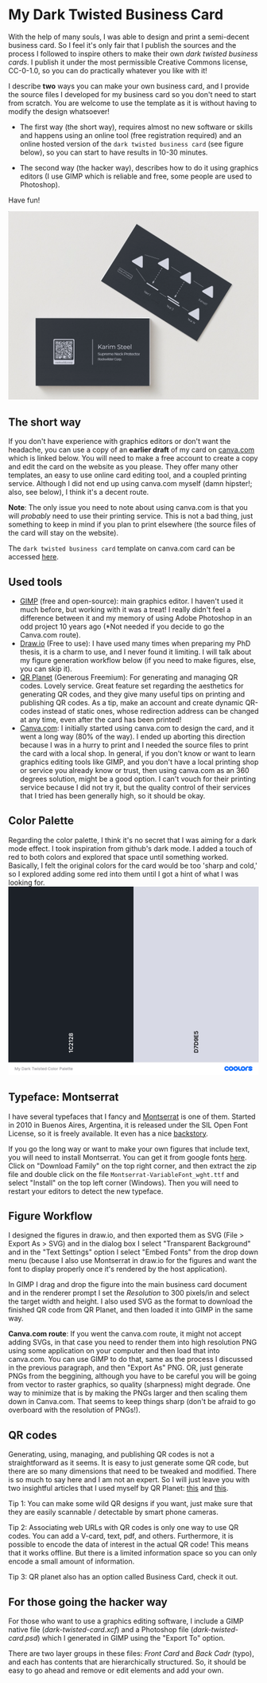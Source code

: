 # My Dark Twisted Business Card

With the help of many souls, I was able to design and print a semi-decent business card. So I feel it's only fair that I publish the sources and the process I followed to inspire others to make their own *dark twisted business cards*. I publish it under the most permissible Creative Commons license, CC-0-1.0, so you can do practically whatever you like with it!

I describe **two** ways you can make your own business card, and I provide the source files I developed for my business card so you don't need to start from scratch. You are welcome to use the template as it is without having to modify the design whatsoever! 

- The first way (the short way), requires almost no new software or skills and happens using an online tool (free registration required) and an online hosted version of the `dark twisted business card` (see figure below), so you can start to have results in 10-30 minutes.
 
- The second way (the hacker way), describes how to do it using graphics editors (I use GIMP which is reliable and free, some people are used to Photoshop).

Have fun!

![](preview.png)


## The short way

If you don't have experience with graphics editors or don't want the headache, you can use a copy of an **earlier draft** of my card on [canva.com](https://www.canva.com/) which is linked below. You will need to make a free account to create a copy and edit the card on the website as you please. They offer many other templates, an easy to use online card editing tool, and a coupled printing service. Although I did not end up using canva.com myself  (damn hipster!; also, see below), I think it's a decent route.


**Note**: The only issue you need to note about using canva.com is that you will *probably* need to use their printing service. This is not a bad thing, just something to keep in mind if you plan to print elsewhere (the source files of the card will stay on the website).

The `dark twisted business card` template on canva.com card can be accessed [here](https://www.canva.com/design/DAFfyUQBQY8/bho4BS_G2sAMXSsDsE2_Fg/view?utm_content=DAFfyUQBQY8&utm_campaign=designshare&utm_medium=link&utm_source=publishsharelink&mode=preview).

## Used tools
- [GIMP](https://www.gimp.org/) (free and open-source): main graphics editor. I haven't used it much before, but working with it was a treat! I really didn't feel a difference between it and my memory of using Adobe Photoshop in an odd project 10 years ago (*Not needed if you decide to go the Canva.com route).
- [Draw.io](https://github.com/jgraph/drawio-desktop) (Free to use): I have used many times when preparing my PhD thesis, it is a charm to use, and I never found it limiting. I will talk about my figure generation workflow below (if you need to make figures, else, you can skip it).
- [QR Planet](https://qrplanet.com/) (Generous Freemium): For generating and managing QR codes. Lovely service. Great feature set regarding the aesthetics for generating QR codes, and they give many useful tips on printing and publishing QR codes. As a tip, make an account and create dynamic QR-codes instead of static ones, whose redirection address can be changed at any time, even after the card has been printed!
- [Canva.com](https://www.canva.com/): I initially started using canva.com to design the card, and it went a long way (80% of the way). I ended up aborting this direction because I was in a hurry to print and I needed the source files to print the card with a local shop. In general, if you don't know or want to learn graphics editing tools like GIMP, and you don't have a local printing shop or service you already know or trust, then using canva.com as an 360 degrees solution, might be a good option. I can't vouch for their printing service because I did not try it, but the quality control of their services that I tried has been generally high, so it should be okay.


## Color Palette
Regarding the color palette, I think it's no secret that I was aiming for a dark mode effect. I took inspiration from github's dark mode. I added a touch of red to both colors and explored that space until something worked. Basically, I felt the original colors for the card would be too 'sharp and cold,' so I explored adding some red into them until I got a hint of what I was looking for.
![](dark-twisted-color-palette.png)


## Typeface: Montserrat

I have several typefaces that I fancy and [Montserrat](https://en.wikipedia.org/wiki/Montserrat_(typeface)) is one of them. Started in 2010 in Buenos Aires, Argentina, it is released under the SIL Open Font License, so it is freely available. It even has a nice [backstory](https://en.wikipedia.org/wiki/Montserrat_(typeface)#Background_and_development).

If you go the long way or want to make your own figures that include text, you will need to install Montserrat. You can get it from google fonts [here](https://fonts.google.com/specimen/Montserrat). Click on "Download Family" on the top right corner, and then extract the zip file and double click on the file `Montserrat-VariableFont_wght.ttf` and select "Install" on the top left corner (Windows). Then you will need to restart your editors to detect the new typeface.


## Figure Workflow

I designed the figures in draw.io, and then exported them as SVG (File > Export As > SVG) and in the dialog box I select "Transparent Background" and in the "Text Settings" option I select "Embed Fonts" from the drop down menu (because I also use Montserrat in draw.io for the figures and want the font to display properly once it's rendered by the host application). 

In GIMP I drag and drop the figure into the main business card document and in the renderer prompt I set the *Resolution* to 300 pixels/in and select the target width and height. I also used SVG as the format to download the finished QR code from QR Planet, and then loaded it into GIMP in the same way. 

**Canva.com route**: If you went the canva.com route, it might not accept adding SVGs, in that case you need to render them into high resolution PNG using some application on your computer and then load that into canva.com. You can use GIMP to do that, same as the process I discussed in the previous paragraph, and then "Export As" PNG. OR, just generate PNGs from the beggining, although you have to be careful you will be going from vector to raster graphics, so quality (sharpness) might degrade. One way to minimize that is by making the PNGs larger and then scaling them down in Canva.com. That seems to keep things sharp (don't be afraid to go overboard with the resolution of PNGs!).

## QR codes
Generating, using, managing, and publishing QR codes is not a straightforward as it seems. It is easy to just generate some QR code, but there are so many dimensions that need to be tweaked and modified. There is so much to say here and I am not an expert. So I will just leave you with two insightful articles that I used myself by QR Planet: [this](https://qrplanet.com/help/article/how-to-print-qr-code) and [this](https://qrplanet.com/9-tips-how-to-use-qr-codes). 

Tip 1: You can make some wild QR designs if you want, just make sure that they are easily scannable / detectable by smart phone cameras.

Tip 2: Associating web URLs with QR codes is only one way to use QR codes. You can add a V-card, text, pdf, and others. Furthermore, it is possible to encode the data of interest in the actual QR code! This means that it works offline. But there is a limited information space so you can only encode a small amount of information.

Tip 3: QR planet also has an option called Business Card, check it out.

## For those going the hacker way

For those who want to use a graphics editing software, I include a GIMP native file (*dark-twisted-card.xcf*) and a Photoshop file (*dark-twisted-card.psd*) which I generated in GIMP using the "Export To" option.

There are two layer groups in these files: *Front Card* and *Back Cadr* (typo), and each has contents that are hierarchically structured. So, it should be easy to go ahead and remove or edit elements and add your own.

